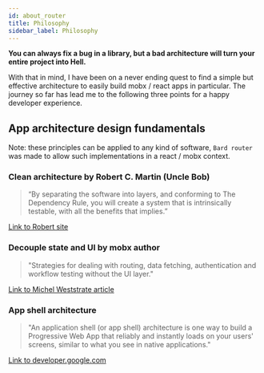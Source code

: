 ```yaml
---
id: about_router
title: Philosophy
sidebar_label: Philosophy
---
```


**You can always fix a bug in a library, but a bad architecture will turn your entire project into Hell.**

With that in mind, I have been on a never ending quest to find a simple but effective architecture to easily build mobx / react apps in particular. The journey so far has lead me to the following three points for a happy developer experience.

## App architecture design fundamentals

Note: these principles can be applied to any kind of software, `Bard router` was made to allow such implementations in a react / mobx context.

### Clean architecture by Robert C. Martin (Uncle Bob)

> “By separating the software into layers, and conforming to The Dependency Rule, you will create a system that is intrinsically testable, with all the benefits that implies.”

[Link to Robert site](https://blog.cleancoder.com/uncle-bob/2012/08/13/the-clean-architecture.html)

### Decouple state and UI by mobx author

> "Strategies for dealing with routing, data fetching, authentication and workflow testing without the UI layer."

[Link to Michel Weststrate article](https://hackernoon.com/how-to-decouple-state-and-ui-a-k-a-you-dont-need-componentwillmount-cc90b787aa37)

### App shell architecture

> "An application shell (or app shell) architecture is one way to build a Progressive Web App that reliably and instantly loads on your users' screens, similar to what you see in native applications."

[Link to developer.google.com](https://developers.google.com/web/fundamentals/architecture/app-shell)

